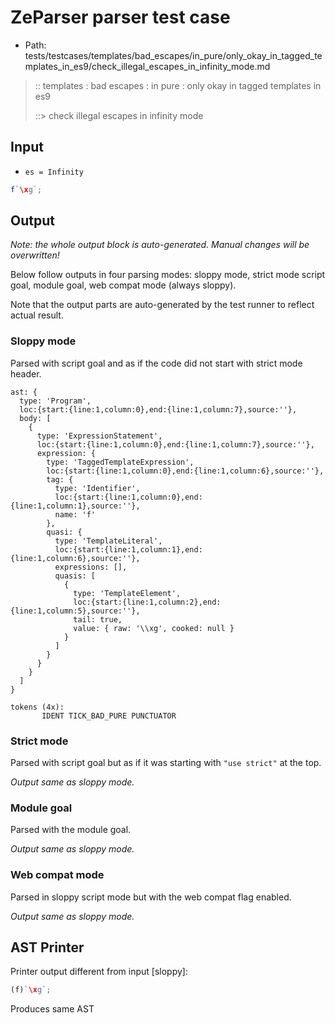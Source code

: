 # ZeParser parser test case

- Path: tests/testcases/templates/bad_escapes/in_pure/only_okay_in_tagged_templates_in_es9/check_illegal_escapes_in_infinity_mode.md

> :: templates : bad escapes : in pure : only okay in tagged templates in es9
>
> ::> check illegal escapes in infinity mode

## Input

- `es = Infinity`

`````js
f`\xg`;
`````

## Output

_Note: the whole output block is auto-generated. Manual changes will be overwritten!_

Below follow outputs in four parsing modes: sloppy mode, strict mode script goal, module goal, web compat mode (always sloppy).

Note that the output parts are auto-generated by the test runner to reflect actual result.

### Sloppy mode

Parsed with script goal and as if the code did not start with strict mode header.

`````
ast: {
  type: 'Program',
  loc:{start:{line:1,column:0},end:{line:1,column:7},source:''},
  body: [
    {
      type: 'ExpressionStatement',
      loc:{start:{line:1,column:0},end:{line:1,column:7},source:''},
      expression: {
        type: 'TaggedTemplateExpression',
        loc:{start:{line:1,column:0},end:{line:1,column:6},source:''},
        tag: {
          type: 'Identifier',
          loc:{start:{line:1,column:0},end:{line:1,column:1},source:''},
          name: 'f'
        },
        quasi: {
          type: 'TemplateLiteral',
          loc:{start:{line:1,column:1},end:{line:1,column:6},source:''},
          expressions: [],
          quasis: [
            {
              type: 'TemplateElement',
              loc:{start:{line:1,column:2},end:{line:1,column:5},source:''},
              tail: true,
              value: { raw: '\\xg', cooked: null }
            }
          ]
        }
      }
    }
  ]
}

tokens (4x):
       IDENT TICK_BAD_PURE PUNCTUATOR
`````

### Strict mode

Parsed with script goal but as if it was starting with `"use strict"` at the top.

_Output same as sloppy mode._

### Module goal

Parsed with the module goal.

_Output same as sloppy mode._

### Web compat mode

Parsed in sloppy script mode but with the web compat flag enabled.

_Output same as sloppy mode._

## AST Printer

Printer output different from input [sloppy]:

````js
(f)`\xg`;
````

Produces same AST
